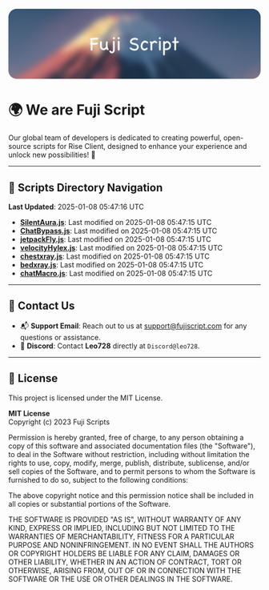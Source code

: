 ![Banner](.github/b.webp)

# 🌍 **We are Fuji Script**

Our global team of developers is dedicated to creating powerful, open-source scripts for Rise Client, designed to enhance your experience and unlock new possibilities! 🌟

---
<!-- SCRIPTS_NAVIGATION_START -->
## 📂 **Scripts Directory Navigation**

**Last Updated**: 2025-01-08 05:47:16 UTC

- **[SilentAura.js](scripts/SilentAura.js)**: Last modified on 2025-01-08 05:47:15 UTC
- **[ChatBypass.js](scripts/ChatBypass.js)**: Last modified on 2025-01-08 05:47:15 UTC
- **[jetpackFly.js](scripts/jetpackFly.js)**: Last modified on 2025-01-08 05:47:15 UTC
- **[velocityHylex.js](scripts/velocityHylex.js)**: Last modified on 2025-01-08 05:47:15 UTC
- **[chestxray.js](scripts/chestxray.js)**: Last modified on 2025-01-08 05:47:15 UTC
- **[bedxray.js](scripts/bedxray.js)**: Last modified on 2025-01-08 05:47:15 UTC
- **[chatMacro.js](scripts/chatMacro.js)**: Last modified on 2025-01-08 05:47:15 UTC

<!-- SCRIPTS_NAVIGATION_END -->

---

## 💬 **Contact Us**  
- 📬 **Support Email**: Reach out to us at [support@fujiscript.com](mailto:support@fujiscript.com) for any questions or assistance.  
- 💬 **Discord**: Contact **Leo728** directly at `Discord@leo728`.

---

## 📜 **License**

This project is licensed under the MIT License.  

**MIT License**  
Copyright (c) 2023 Fuji Scripts  

Permission is hereby granted, free of charge, to any person obtaining a copy of this software and associated documentation files (the "Software"), to deal in the Software without restriction, including without limitation the rights to use, copy, modify, merge, publish, distribute, sublicense, and/or sell copies of the Software, and to permit persons to whom the Software is furnished to do so, subject to the following conditions:  

The above copyright notice and this permission notice shall be included in all copies or substantial portions of the Software.  

THE SOFTWARE IS PROVIDED "AS IS", WITHOUT WARRANTY OF ANY KIND, EXPRESS OR IMPLIED, INCLUDING BUT NOT LIMITED TO THE WARRANTIES OF MERCHANTABILITY, FITNESS FOR A PARTICULAR PURPOSE AND NONINFRINGEMENT. IN NO EVENT SHALL THE AUTHORS OR COPYRIGHT HOLDERS BE LIABLE FOR ANY CLAIM, DAMAGES OR OTHER LIABILITY, WHETHER IN AN ACTION OF CONTRACT, TORT OR OTHERWISE, ARISING FROM, OUT OF OR IN CONNECTION WITH THE SOFTWARE OR THE USE OR OTHER DEALINGS IN THE SOFTWARE.  
